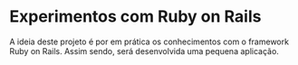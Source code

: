 # Experimentos com Ruby on Rails

A ideia deste projeto é por em prática os conhecimentos com o framework Ruby on Rails. Assim sendo, será desenvolvida uma pequena aplicação.